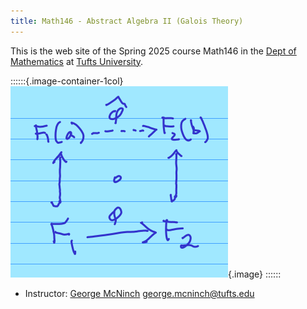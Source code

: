 ```yaml
---
title: Math146 - Abstract Algebra II (Galois Theory)
---
```


This is the web site of the Spring 2025 course Math146
in the [Dept of
Mathematics] at [Tufts University].

::::::{.image-container-1col}
![](/course-assets/images/lift.png){.image}
::::::


+ Instructor: [George McNinch](http://gmcninch.math.tufts.edu)
  [<george.mcninch@tufts.edu>](mailto:george.mcninch@tufts.edu)
  
  
[Dept of Mathematics]: http://math.tufts.edu
[Tufts University]: http://www.tufts.edu

